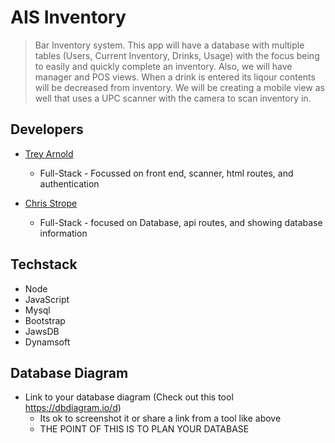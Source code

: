 # AIS Inventory

> Bar Inventory system.  This app will have a database with multiple tables (Users, Current Inventory, Drinks, Usage) with the focus being to easily and quickly complete an inventory.  Also, we will have manager and POS views.  When a drink is entered its liqour contents will be decreased from inventory.  We will be creating a mobile view as well that uses a UPC scanner with the camera to scan inventory in.

## Developers

- [Trey Arnold](https://github.com/treyarnold)
  - Full-Stack - Focussed on front end, scanner, html routes, and authentication
  
- [Chris Strope](https://github.com/Stroupe79)
  - Full-Stack - focused on Database, api routes, and showing database information

## Techstack

- Node
- JavaScript
- Mysql
- Bootstrap
- JawsDB
- Dynamsoft

## Database Diagram

- Link to your database diagram (Check out this tool https://dbdiagram.io/d)
  - Its ok to screenshot it or share a link from a tool like above
  - THE POINT OF THIS IS TO PLAN YOUR DATABASE
